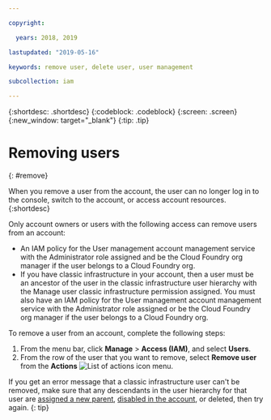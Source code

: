 ```yaml
---

copyright:

  years: 2018, 2019

lastupdated: "2019-05-16"

keywords: remove user, delete user, user management

subcollection: iam

---
```


{:shortdesc: .shortdesc}
{:codeblock: .codeblock}
{:screen: .screen}
{:new_window: target="_blank"}
{:tip: .tip}

# Removing users
{: #remove}

When you remove a user from the account, the user can no longer log in to the console, switch to the account, or access account resources.
{:shortdesc}

Only account owners or users with the following access can remove users from an account:

* An IAM policy for the User management account management service with the Administrator role assigned and be the Cloud Foundry org manager if the user belongs to a Cloud Foundry org.
* If you have classic infrastructure in your account, then a user must be an ancestor of the user in the classic infrastructure user hierarchy with the Manage user classic infrastructure permission assigned. You must also have an IAM policy for the User management account management service with the Administrator role assigned or be the Cloud Foundry org manager if the user belongs to a Cloud Foundry org.

To remove a user from an account, complete the following steps:

1. From the menu bar, click **Manage** &gt; **Access (IAM)**, and select **Users**.
2. From the row of the user that you want to remove, select **Remove user** from the **Actions** ![List of actions icon](../icons/action-menu-icon.svg) menu.

If you get an error message that a classic infrastructure user can't be removed, make sure that any descendants in the user hierarchy for that user are [assigned a new parent](/docs/iam?topic=iam-update-parent), [disabled in the account](/docs/iam?topic=iam-status), or deleted, then try again.
{: tip}
